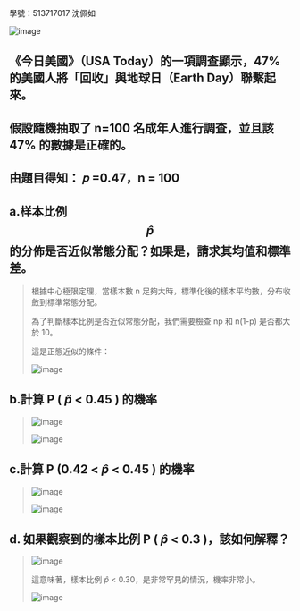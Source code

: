 學號：513717017 沈佩如

![image](https://github.com/user-attachments/assets/616ee537-7cfd-4e66-9b66-5b1093b25b8e)

## 《今日美國》（USA Today）的一項調查顯示，47% 的美國人將「回收」與地球日（Earth Day）聯繫起來。

## 假設隨機抽取了 n=100 名成年人進行調查，並且該 47% 的數據是正確的。

## 由題目得知： 𝑝 =0.47，n = 100

## a.样本比例 $$\hat{p}$$ 的分佈是否近似常態分配？如果是，請求其均值和標準差。
>
>根據中心極限定理，當樣本數 n 足夠大時，標準化後的樣本平均數，分布收斂到標準常態分配。
>
>為了判斷樣本比例是否近似常態分配，我們需要檢查 np 和 n(1-p) 是否都大於 10。
>
>這是正態近似的條件：
>
>![image](https://github.com/user-attachments/assets/a06be0e3-14a5-4ce7-8f09-4bfde81c3ae8)

## b.計算 P ( $\hat{p}$ < 0.45 ) 的機率
>
>![image](https://github.com/user-attachments/assets/2d5686b5-7e18-4ae8-a345-cafab1665b17)
>
>![image](https://github.com/user-attachments/assets/97075d29-e597-4bda-9585-db4f1223edfb)

## c.計算 P (0.42 < $\hat{p}$ < 0.45 ) 的機率
>
>![image](https://github.com/user-attachments/assets/a5e7457f-5180-43be-ab21-5fd7e835ed6e)
>
>![image](https://github.com/user-attachments/assets/a7fcb3df-9c1d-4814-b34b-a0b8a9461df5)

## d. 如果觀察到的樣本比例 P ( $\hat{p}$ < 0.3 )，該如何解釋？
>
>![image](https://github.com/user-attachments/assets/e4cfe1d7-ee01-4332-b252-fdf31629430d)
>
>這意味著，樣本比例 $\hat{p}$ < 0.30，是非常罕見的情況，機率非常小。
>
>![image](https://github.com/user-attachments/assets/4ca7c937-6bfa-4e3e-b398-1ffe4a70a9d8)

